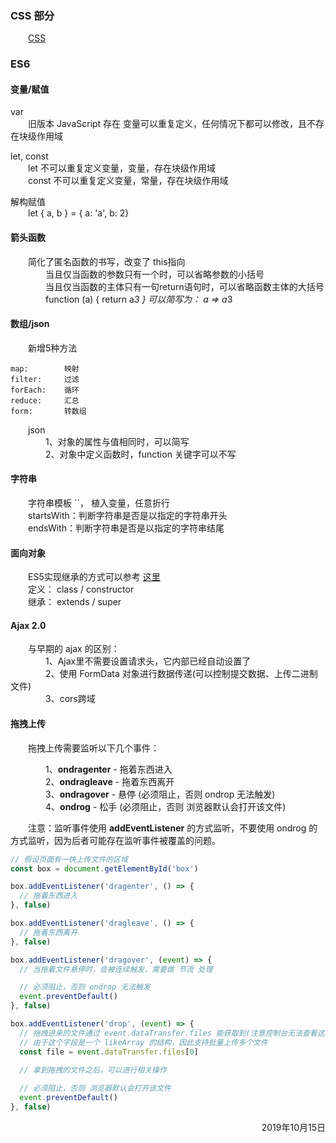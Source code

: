 
### CSS 部分
&emsp;&emsp;[CSS](full_stack/base/css/)

### ES6
#### 变量/赋值
var  
&emsp;&emsp;旧版本 JavaScript 存在 变量可以重复定义，任何情况下都可以修改，且不存在块级作用域  

let, const  
&emsp;&emsp;let   不可以重复定义变量，变量，存在块级作用域  
&emsp;&emsp;const 不可以重复定义变量，常量，存在块级作用域  


解构赋值  
&emsp;&emsp;let { a, b } = { a: 'a', b: 2}  

#### 箭头函数
&emsp;&emsp;简化了匿名函数的书写，改变了 this指向  
&emsp;&emsp;&emsp;&emsp;当且仅当函数的参数只有一个时，可以省略参数的小括号  
&emsp;&emsp;&emsp;&emsp;当且仅当函数的主体只有一句return语句时，可以省略函数主体的大括号  
&emsp;&emsp;&emsp;&emsp;function (a) { return a*3 } 可以简写为： a => a*3  
    
#### 数组/json
&emsp;&emsp;新增5种方法

    map:        映射
    filter:     过滤
    forEach:    循环
    reduce:     汇总
    form:       转数组


&emsp;&emsp;json  
&emsp;&emsp;&emsp;&emsp;1、对象的属性与值相同时，可以简写  
&emsp;&emsp;&emsp;&emsp;2、对象中定义函数时，function 关键字可以不写  
  

#### 字符串
&emsp;&emsp;字符串模板 ``， 植入变量，任意折行    
&emsp;&emsp;startsWith：判断字符串是否是以指定的字符串开头  
&emsp;&emsp;endsWith：判断字符串是否是以指定的字符串结尾   


#### 面向对象
&emsp;&emsp;ES5实现继承的方式可以参考 [这里](/full_stack/base/inherit)  
&emsp;&emsp;定义： class / constructor  
&emsp;&emsp;继承： extends / super  


#### Ajax 2.0
&emsp;&emsp;与早期的 ajax 的区别：  
&emsp;&emsp;&emsp;&emsp;1、Ajax里不需要设置请求头，它内部已经自动设置了  
&emsp;&emsp;&emsp;&emsp;2、使用 FormData 对象进行数据传递(可以控制提交数据、上传二进制文件)   
&emsp;&emsp;&emsp;&emsp;3、cors跨域  


#### 拖拽上传
&emsp;&emsp;拖拽上传需要监听以下几个事件：   

&emsp;&emsp;&emsp;&emsp;1、**ondragenter** - 拖着东西进入  
&emsp;&emsp;&emsp;&emsp;2、**ondragleave** - 拖着东西离开  
&emsp;&emsp;&emsp;&emsp;3、**ondragover**  - 悬停  (必须阻止，否则 ondrop 无法触发)  
&emsp;&emsp;&emsp;&emsp;4、**ondrog**      - 松手  (必须阻止，否则 浏览器默认会打开该文件)  

&emsp;&emsp;注意：监听事件使用 **addEventListener** 的方式监听，不要使用 ondrog 的方式监听，因为后者可能存在监听事件被覆盖的问题。
```javascript
// 假设页面有一快上传文件的区域
const box = document.getElementById('box')

box.addEventListener('dragenter', () => {
  // 拖着东西进入 
}, false)

box.addEventListener('dragleave', () => {
  // 拖着东西离开  
}, false)

box.addEventListener('dragover', (event) => {
  // 当拖着文件悬停时，会被连续触发，需要做 节流 处理

  // 必须阻止，否则 ondrop 无法触发
  event.preventDefault()
}, false)

box.addEventListener('drop', (event) => {
  // 拖拽进来的文件通过 event.dataTransfer.files 能获取到(注意控制台无法查看这些数据)
  // 由于这个字段是一个 likeArray 的结构，因此支持批量上传多个文件
  const file = event.dataTransfer.files[0]

  // 拿到拖拽的文件之后，可以进行相关操作
  
  // 必须阻止，否则 浏览器默认会打开该文件
  event.preventDefault()
}, false)


```



<p align="right"> 2019年10月15日 </p>
